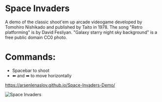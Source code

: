 
# Space Invaders
A demo of the classic shoot'em up arcade videogame developed by Tomohiro Nishikado and published by Taito in 1978. 
The song "Retro platforming" is by David Fesliyan. "Galaxy starry night sky background" is a free public domain CC0 photo.

# Commands: 
- Spacebar to shoot
- ⬅ and ➡ to move horizontally

https://arsenlenaslov.github.io/Space-Invaders-Demo/

![Space Invaders](https://github.com/user-attachments/assets/bf3ddd3b-68f5-4f7d-9f1f-bca676df5a40)

